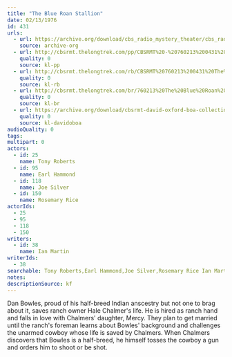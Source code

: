 ```yaml
---
title: "The Blue Roan Stallion"
date: 02/13/1976
id: 431
urls: 
  - url: https://archive.org/download/cbs_radio_mystery_theater/cbs_radio_mystery_theater-0401-0450.zip/cbs_radio_mystery_theater-0401-0450%2Fcbsrmt_0431_the_blue_roan.mp3
    source: archive-org
  - url: http://cbsrmt.thelongtrek.com/pp/CBSRMT%20-%20760213%200431%20The%20Blue%20Roan%20Stallion_pp.mp3
    quality: 0
    source: kl-pp
  - url: http://cbsrmt.thelongtrek.com/rb/CBSRMT%20760213%200431%20The%20Blue%20Roan%20Stallion_wuwm%20recorded%206_30_76.mp3
    quality: 0
    source: kl-rb
  - url: http://cbsrmt.thelongtrek.com/br/760213%20The%20Blue%20Roan%20Stallion%20WOR.mp3
    quality: 0
    source: kl-br
  - url: https://archive.org/download/cbsrmt-david-oxford-boa-collection/CBSRMT-760213-0431-The-Blue-Roan-Stallion-(128-44)_WBBM-JE-{BoA}.mp3
    quality: 0
    source: kl-davidoboa
audioQuality: 0
tags: 
multipart: 0
actors:  
  - id: 25
    name: Tony Roberts  
  - id: 95
    name: Earl Hammond  
  - id: 118
    name: Joe Silver  
  - id: 150
    name: Rosemary Rice
actorIds:  
  - 25  
  - 95  
  - 118  
  - 150
writers:  
  - id: 38
    name: Ian Martin
writerIds:  
  - 38
searchable: Tony Roberts,Earl Hammond,Joe Silver,Rosemary Rice Ian Martin
notes: 
descriptionSource: kf
---
```

Dan Bowles, proud of his half-breed Indian anscestry but not one to brag about it, saves ranch owner Hale Chalmer's life. He is hired as ranch hand and falls in love with Chalmers' daughter, Mercy. They plan to get married until the ranch's foreman learns about Bowles' background and challenges the unarmed cowboy whose life is saved by Chalmers. When Chalmers discovers that Bowles is a half-breed, he himself tosses the cowboy a gun and orders him to shoot or be shot.